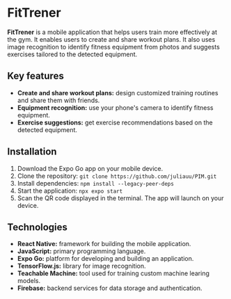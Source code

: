 # FitTrener
**FitTrener** is a mobile application that helps users train more effectively at the gym. It enables users to create and share workout plans. It also uses image recognition to identify fitness equipment from photos and suggests exercises tailored to the detected equipment.
## Key features
- **Create and share workout plans:** design customized training routines and share them with friends.
- **Equipment recognition:** use your phone's camera to identify fitness equipment.
- **Exercise suggestions:** get exercise recommendations based on the detected equipment.
## Installation
1. Download the Expo Go app on your mobile device.
2. Clone the repository:
   ``
   git clone https://github.com/juliauu/PIM.git
   ``
4. Install dependencies:
   ``
   npm install --legacy-peer-deps
   ``
6. Start the application:
   ``
   npx expo start
   ``
8. Scan the QR code displayed in the terminal. The app will launch on your device.
## Technologies
- **React Native:** framework for building the mobile application.
- **JavaScript:** primary programming language.
- **Expo Go:** platform for developing and building an application.
- **TensorFlow.js:** library for image recognition.
- **Teachable Machine:** tool used for training custom machine learing models.
- **Firebase:** backend services for data storage and authentication.
